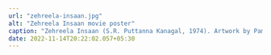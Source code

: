 ```yaml
---
url: "zehreela-insaan.jpg"
alt: "Zehreela Insaan movie poster"
caption: "Zehreela Insaan (S.R. Puttanna Kanagal, 1974). Artwork by PamArt."
date: 2022-11-14T20:22:02.057+05:30
---
```

